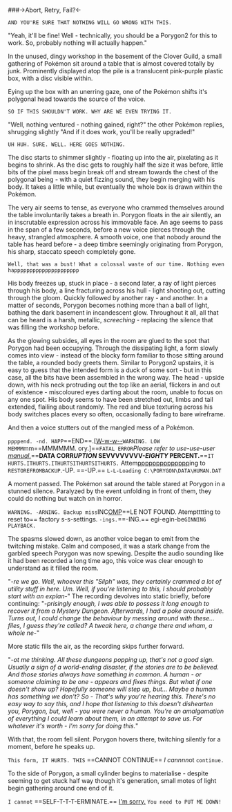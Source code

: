 ###->Abort, Retry, Fail?<-

`AND YOU'RE SURE THAT NOTHING WILL GO WRONG WITH THIS.`

"Yeah, it'll be fine! Well - technically, you should be a Porygon2 for this to work. So, probably nothing will actually happen."

In the unused, dingy workshop in the basement of the Clover Guild, a small gathering of Pokémon sit around a table that is almost covered totally by junk. Prominently displayed atop the pile is a translucent pink-purple plastic box, with a disc visible within.

Eying up the box with an unerring gaze, one of the Pokémon shifts it's polygonal head towards the source of the voice.

`SO IF THIS SHOULDN'T WORK. WHY ARE WE EVEN TRYING IT.`

"Well, nothing ventured - nothing gained, right?" the other Pokémon replies, shrugging slightly "And if it does work, you'll be really upgraded!"

`UH HUH. SURE. WELL. HERE GOES NOTHING.`

The disc starts to shimmer slightly - floating up into the air, pixelating as it begins to shrink. As the disc gets to roughly half the size it was before, little bits of the pixel mass begin break off and stream towards the chest of the polygonal being - with a quiet fizzing sound, they begin merging with his body. It takes a little while, but eventually the whole box is drawn within the Pokémon.

The very air seems to tense, as everyone who crammed themselves around the table involuntarily takes a breath in. Porygon floats in the air silently, an in inscrutable expression across his immovable face. An age seems to pass in the span of a few seconds, before a new voice pierces through the heavy, strangled atmosphere. A smooth voice, one that nobody around the table has heard before - a deep timbre seemingly originating from Porygon, his sharp, staccato speech completely gone.

`Well, that was a bust! What a colossal waste of our time. Nothing even happppppppppppppppppppp`

His body freezes up, stuck in place - a second later, a ray of light pierces through his body, a line fracturing across his hull - light shooting out, cutting through the gloom. Quickly followed by another ray - and another. In a matter of seconds, Porygon becomes nothing more than a ball of light, bathing the dark basement in incandescent glow. Throughout it all, all that can be heard is a harsh, metallic, *screeching* - replacing the silence that was filling the workshop before.

As the glowing subsides, all eyes in the room are glued to the spot that Porygon had been occupying. Through the dissipating light, a form slowly comes into view - instead of the blocky form familiar to those sitting around the table, a rounded body greets them. Similar to Porygon2 upstairs, it is easy to guess that the intended form is a duck of some sort - but in this case, all the bits have been assembled in the wrong way. The head - upside down, with his neck protruding out the top like an aerial, flickers in and out of existence - miscoloured eyes darting about the room, unable to focus on any one spot. His body seems to have been stretched out, limbs and tail extended, flailing about randomly. The red and blue texturing across his body switches places every so often, occasionally fading to bare wireframe.

And then a voice stutters out of the mangled mess of a Pokémon.

`ppppend. -nd. HAPP`==END==.[[W-w-w--](https://www.youtube.com/watch?v=0lhhrUuw2N8)`WARNING. LOW MEMMM`mm==MMMMMM. ory.]==`FATAL ERROR`*Please refer to use-use-user [manual.](https://www.youtube.com/watch?v=0lhhrUuw2N8)*==**DATA CORR*UPTION*  SEVVVVVVVV-*EIGHTY* PERCENT.**==`IT HURTS.ITHURTS.ITHURTSITHURTSITHURTS.` Attem[pppppppppppppp](https://www.youtube.com/watch?v=0lhhrUuw2N8)ing to `RESTOREFROMBACKUP`.-UP. ==-UP.== `L-L-Loading C:\PORYGON\DATA\HUMAN.DAT`

A moment passed. The Pokémon sat around the table stared at Porygon in a stunned silence. Paralyzed by the event unfolding in front of them, they could do nothing but watch on in horror.

`WARNING. -ARNING. Backup miss`INC[OMP](https://www.youtube.com/watch?v=0lhhrUuw2N8)==LE NOT FOUND. Atemptttting to reset to== factory s-s-settings. `-ings.`==-ING.== egi-egin-be`GINNING PLAYBACK.`

The spasms slowed down, as another voice began to emit from the twitching mistake. Calm and composed, it was a stark change from the garbled speech Porygon was now spewing. Despite the audio sounding like it had been recorded a long time ago, this voice was clear enough to understand as it filled the room.

"*-re we go. Well, whoever this "Silph" was, they certainly crammed a lot of utility stuff in here. Um. Well, if you're listening to this, I should probably start with an explan-*" The recording devolves into static briefly, before continuing: "*-prisingly enough, I was able to possess it long enough to recover it from a Mystery Dungeon. Afterwards, I had a poke around inside. Turns out, I could change the behaviour by messing around with these... files, I guess they're called? A tweak here, a change there and wham, a whole ne-*" 

More static fills the air, as the recording skips further forward. 

"*-ot me thinking. All these dungeons popping up, that's not a good sign. Usually a sign of a world-ending disaster, if the stories are to be believed. And those stories always have something in common. A human - or someone claiming to be one - appears and fixes things. But what if one doesn't show up? Hopefully someone will step up, but... Maybe a human has something we don't? So - That's why you're hearing this. There's no easy way to say this, and I hope that listening to this doesn't dishearten you, Porygon, but, well - you were never a human. You're an amalgamation of everything I could learn about them, in an attempt to save us. For whatever it's worth - I'm sorry for doing this.*"

With that, the room fell silent. Porygon hovers there, twitching silently for a moment, before he speaks up.

`This form, IT HURTS. THIS` ==CANNOT CONTINUE== *I cannnn*ot `continue.`

To the side of Porygon, a small cylinder begins to materialise - despite seeming to get stuck half way though it's generation, small motes of light begin gathering around one end of it.

`I cannot` ==SELF-T-T-T-ERMINATE.==
[I'm sorry.](https://youtu.be/84c7VUJmB4s) 
`You need to PUT ME DOWN!`